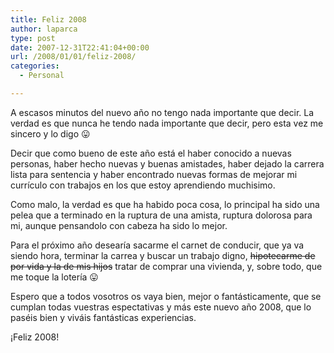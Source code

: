 ```yaml
---
title: Feliz 2008
author: laparca
type: post
date: 2007-12-31T22:41:04+00:00
url: /2008/01/01/feliz-2008/
categories:
  - Personal

---
```

A escasos minutos del nuevo año no tengo nada importante que decir. La verdad es que nunca he tendo nada importante que decir, pero esta vez me sincero y lo digo 😛

Decir que como bueno de este año está el haber conocido a nuevas personas, haber hecho nuevas y buenas amistades, haber dejado la carrera lista para sentencia y haber encontrado nuevas formas de mejorar mi currículo con trabajos en los que estoy aprendiendo muchisimo.

Como malo, la verdad es que ha habido poca cosa, lo principal ha sido una pelea que a terminado en la ruptura de una amista, ruptura dolorosa para mi, aunque pensandolo con cabeza ha sido lo mejor.

Para el próximo año desearía sacarme el carnet de conducir, que ya va siendo hora, terminar la carrea y buscar un trabajo digno, <strike>hipotecarme de por vida y la de mis hijos</strike> tratar de comprar una vivienda, y, sobre todo, que me toque la lotería 😛

Espero que a todos vosotros os vaya bien, mejor o fantásticamente, que se cumplan todas vuestras espectativas y más este nuevo año 2008, que lo paséis bien y viváis fantásticas experiencias.

¡Feliz 2008!